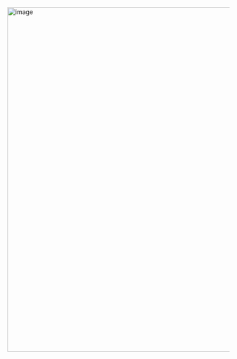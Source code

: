 <img width="742" height="780" alt="image" src="https://github.com/user-attachments/assets/a8a304ae-63a5-4736-8031-1ae8f0f0c81c" />

